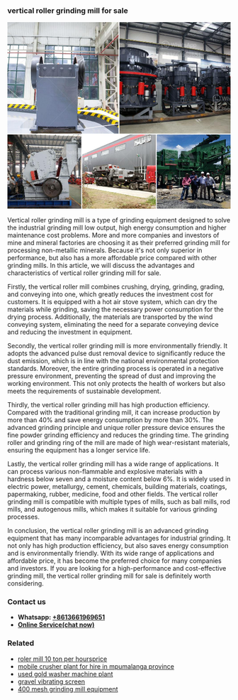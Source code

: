 <h3>vertical roller grinding mill for sale</h3><img src='1708309040.jpg' alt=''><p>Vertical roller grinding mill is a type of grinding equipment designed to solve the industrial grinding mill low output, high energy consumption and higher maintenance cost problems. More and more companies and investors of mine and mineral factories are choosing it as their preferred grinding mill for processing non-metallic minerals. Because it's not only superior in performance, but also has a more affordable price compared with other grinding mills. In this article, we will discuss the advantages and characteristics of vertical roller grinding mill for sale.</p><p>Firstly, the vertical roller mill combines crushing, drying, grinding, grading, and conveying into one, which greatly reduces the investment cost for customers. It is equipped with a hot air stove system, which can dry the materials while grinding, saving the necessary power consumption for the drying process. Additionally, the materials are transported by the wind conveying system, eliminating the need for a separate conveying device and reducing the investment in equipment.</p><p>Secondly, the vertical roller grinding mill is more environmentally friendly. It adopts the advanced pulse dust removal device to significantly reduce the dust emission, which is in line with the national environmental protection standards. Moreover, the entire grinding process is operated in a negative pressure environment, preventing the spread of dust and improving the working environment. This not only protects the health of workers but also meets the requirements of sustainable development.</p><p>Thirdly, the vertical roller grinding mill has high production efficiency. Compared with the traditional grinding mill, it can increase production by more than 40% and save energy consumption by more than 30%. The advanced grinding principle and unique roller pressure device ensures the fine powder grinding efficiency and reduces the grinding time. The grinding roller and grinding ring of the mill are made of high wear-resistant materials, ensuring the equipment has a longer service life.</p><p>Lastly, the vertical roller grinding mill has a wide range of applications. It can process various non-flammable and explosive materials with a hardness below seven and a moisture content below 6%. It is widely used in electric power, metallurgy, cement, chemicals, building materials, coatings, papermaking, rubber, medicine, food and other fields. The vertical roller grinding mill is compatible with multiple types of mills, such as ball mills, rod mills, and autogenous mills, which makes it suitable for various grinding processes.</p><p>In conclusion, the vertical roller grinding mill is an advanced grinding equipment that has many incomparable advantages for industrial grinding. It not only has high production efficiency, but also saves energy consumption and is environmentally friendly. With its wide range of applications and affordable price, it has become the preferred choice for many companies and investors. If you are looking for a high-performance and cost-effective grinding mill, the vertical roller grinding mill for sale is definitely worth considering.</p><h3>Contact us</h3><ul><li><strong>Whatsapp:&nbsp;<a href="https://wa.me/8613661969651">+8613661969651</a></strong></li><li><a href="https://swt.shibang-china.com/?git&amp;zhl&amp;vertical roller grinding mill for sale"><strong>Online Service(chat now)</strong></a></li></ul><h3>Related</h3><ul><li><a href='roler mill 10 ton per hoursprice.md'>roler mill 10 ton per hoursprice</a></li><li><a href='mobile crusher plant for hire in mpumalanga province.md'>mobile crusher plant for hire in mpumalanga province</a></li><li><a href='used gold washer machine plant.md'>used gold washer machine plant</a></li><li><a href='gravel vibrating screen.md'>gravel vibrating screen</a></li><li><a href='400 mesh grinding mill equipment.md'>400 mesh grinding mill equipment</a></li></ul>
